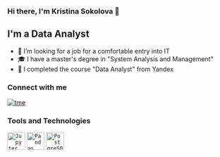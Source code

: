 ### Hi there, I'm Kristina Sokolova 👋

## I'm a Data Analyst

- :mag_right: I’m looking for a job for a comfortable entry into IT
- :mortar_board: I have a master's degree in "System Analysis and Management"
- :bookmark: I completed the course "Data Analyst" from Yandex

### Connect with me
[![tme](https://img.shields.io/badge/Telegram-26A5E4?style=flat&logo=telegram&logoColor=white)](https://t.me/sokol_kris)

### Tools and Technologies
<div >
	<code><img width="40" src="https://user-images.githubusercontent.com/25181517/183914128-3fc88b4a-4ac1-40e6-9443-9a30182379b7.png" alt="Jupyter Notebook" title="Jupyter Notebook"/></code>
	<code><img width="40" src="https://github.com/marwin1991/profile-technology-icons/assets/76012086/24b02d77-2f28-43c7-b5d6-e15e3395851b" alt="Pandas" title="Pandas"/></code>
	<code><img width="40" src="https://user-images.githubusercontent.com/25181517/117208740-bfb78400-adf5-11eb-97bb-09072b6bedfc.png" alt="PostgreSQL" title="PostgreSQL"/></code>
</div>
